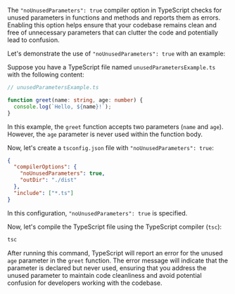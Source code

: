 The `"noUnusedParameters": true` compiler option in TypeScript checks for unused parameters in functions and methods and reports them as errors. Enabling this option helps ensure that your codebase remains clean and free of unnecessary parameters that can clutter the code and potentially lead to confusion.

Let's demonstrate the use of `"noUnusedParameters": true` with an example:

Suppose you have a TypeScript file named `unusedParametersExample.ts` with the following content:

```typescript
// unusedParametersExample.ts

function greet(name: string, age: number) {
  console.log(`Hello, ${name}!`);
}
```

In this example, the `greet` function accepts two parameters (`name` and `age`). However, the `age` parameter is never used within the function body.

Now, let's create a `tsconfig.json` file with `"noUnusedParameters": true`:

```json
{
  "compilerOptions": {
    "noUnusedParameters": true,
    "outDir": "./dist"
  },
  "include": ["*.ts"]
}
```

In this configuration, `"noUnusedParameters": true` is specified.

Now, let's compile the TypeScript file using the TypeScript compiler (`tsc`):

```bash
tsc
```

After running this command, TypeScript will report an error for the unused `age` parameter in the `greet` function. The error message will indicate that the parameter is declared but never used, ensuring that you address the unused parameter to maintain code cleanliness and avoid potential confusion for developers working with the codebase.
